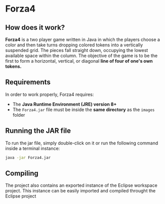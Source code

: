 
# Forza4

## How does it work?

**Forza4** is a two player game written in Java in which the players choose a color and then take turns dropping colored tokens into a vertically suspended grid. The pieces fall straight down, occupying the lowest available space within the column. The objective of the game is to be the first to form a horizontal, vertical, or diagonal **line of four of one's own tokens.**

## Requirements

In order to work properly, Forza4 requires:

- The **Java Runtime Environment (JRE) version 8+**
- The `Forza4.jar` file must be inside the **same directory** as the `images` folder

## Running the JAR file

To run the jar file, simply double-click on it or run the following command inside a terminal instance:

```sh
java -jar Forza4.jar 
```

## Compiling

The project also contains an exported instance of the Eclipse workspace project. This instance can be easily imported and compiled throught the Eclipse project
